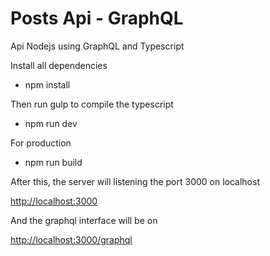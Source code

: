 # Posts Api - GraphQL
Api Nodejs using GraphQL and Typescript

Install all dependencies
 - npm install
 
 Then run gulp to compile the typescript
 
  - npm run dev

 For production

  - npm run build
  
 After this, the server will listening the port 3000 on localhost
 
 <a href="http://localhost:3000" target="_blank">http://localhost:3000</a>
 
 And the graphql interface will be on
 
 <a href="http://localhost:3000/graphql" target="_blank">http://localhost:3000/graphql</a>
